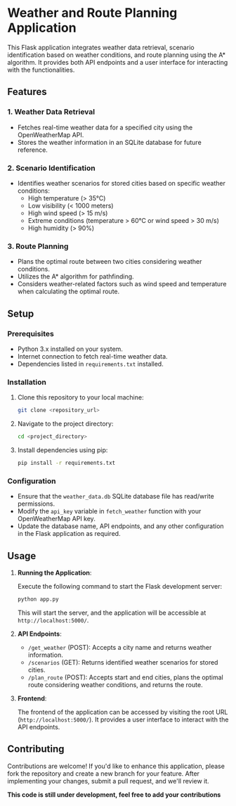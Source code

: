 # Weather and Route Planning Application

This Flask application integrates weather data retrieval, scenario identification based on weather conditions, and route planning using the A* algorithm. It provides both API endpoints and a user interface for interacting with the functionalities.

## Features

### 1. Weather Data Retrieval

- Fetches real-time weather data for a specified city using the OpenWeatherMap API.
- Stores the weather information in an SQLite database for future reference.

### 2. Scenario Identification

- Identifies weather scenarios for stored cities based on specific weather conditions:
    - High temperature (> 35°C)
    - Low visibility (< 1000 meters)
    - High wind speed (> 15 m/s)
    - Extreme conditions (temperature > 60°C or wind speed > 30 m/s)
    - High humidity (> 90%)

### 3. Route Planning

- Plans the optimal route between two cities considering weather conditions.
- Utilizes the A* algorithm for pathfinding.
- Considers weather-related factors such as wind speed and temperature when calculating the optimal route.

## Setup

### Prerequisites

- Python 3.x installed on your system.
- Internet connection to fetch real-time weather data.
- Dependencies listed in `requirements.txt` installed.

### Installation

1. Clone this repository to your local machine:

    ```bash
    git clone <repository_url>
    ```

2. Navigate to the project directory:

    ```bash
    cd <project_directory>
    ```

3. Install dependencies using pip:

    ```bash
    pip install -r requirements.txt
    ```

### Configuration

- Ensure that the `weather_data.db` SQLite database file has read/write permissions.
- Modify the `api_key` variable in `fetch_weather` function with your OpenWeatherMap API key.
- Update the database name, API endpoints, and any other configuration in the Flask application as required.

## Usage

1. **Running the Application**:

    Execute the following command to start the Flask development server:

    ```bash
    python app.py
    ```

    This will start the server, and the application will be accessible at `http://localhost:5000/`.

2. **API Endpoints**:

    - `/get_weather` (POST): Accepts a city name and returns weather information.
    - `/scenarios` (GET): Returns identified weather scenarios for stored cities.
    - `/plan_route` (POST): Accepts start and end cities, plans the optimal route considering weather conditions, and returns the route.

3. **Frontend**:

    The frontend of the application can be accessed by visiting the root URL (`http://localhost:5000/`). It provides a user interface to interact with the API endpoints.

## Contributing

Contributions are welcome! If you'd like to enhance this application, please fork the repository and create a new branch for your feature. After implementing your changes, submit a pull request, and we'll review it.

**This code is still under development, feel free to add your contributions**
